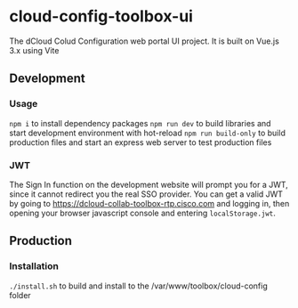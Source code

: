 # cloud-config-toolbox-ui
The dCloud Colud Configuration web portal UI project. It is
built on Vue.js 3.x using Vite

## Development
### Usage
`npm i` to install dependency packages
`npm run dev` to build libraries and start development environment with hot-reload
`npm run build-only` to build production files and start an express web server to test production files

### JWT
The Sign In function on the development website will prompt you for a JWT,
since it cannot redirect you the real SSO provider. You can get a valid JWT by
going to https://dcloud-collab-toolbox-rtp.cisco.com and logging in, then
opening your browser javascript console and entering `localStorage.jwt`.

## Production
### Installation
`./install.sh` to build and install to the /var/www/toolbox/cloud-config folder
